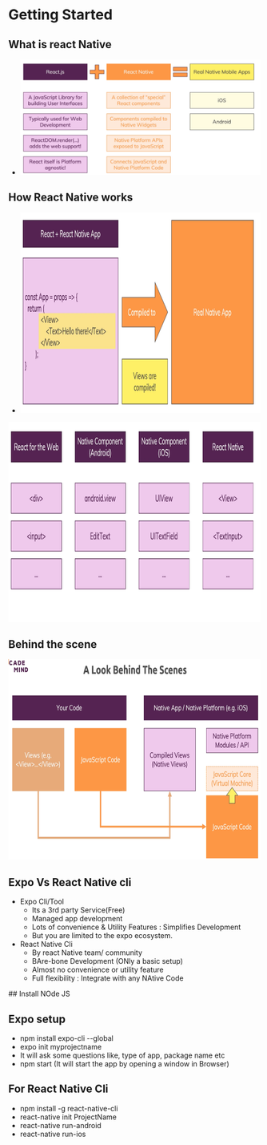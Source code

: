 # Getting Started

## What is react Native
- ![alt text](https://github.com/sibaprasad12/React-Native/blob/main/UdemyTutorial/ReadMe/images/WhatIsRn.png)

## How React Native works
- <img src="https://github.com/sibaprasad12/React-Native/blob/main/UdemyTutorial/ReadMe/images/HowRNWorks.png" width="700" height="400"/> 
<img src="https://github.com/sibaprasad12/React-Native/blob/main/UdemyTutorial/ReadMe/images/HowRnWorks1.png" width="700" height="400"/>  

## Behind the scene
<img src="https://github.com/sibaprasad12/React-Native/blob/main/UdemyTutorial/ReadMe/images/lookBehindScene.png" width="700" height="400"/>  

## Expo Vs React Native cli
- Expo Cli/Tool
    - Its a 3rd party Service(Free)
    - Managed app development
    - Lots of convenience & Utility Features : Simplifies Development
    - But you are limited to the expo ecosystem.
- React Native Cli
    - By react Native team/ community
    - BAre-bone Development (ONly a basic setup)
    - Almost no convenience or utility feature
    - Full flexibility : Integrate with any NAtive Code

## Install NOde JS

## Expo setup
- npm install expo-cli --global
- expo init myprojectname
- It will ask some questions like, type of app, package name etc
- npm start (It will start the app by opening a window in Browser)
## For React Native Cli
- npm install -g react-native-cli
- react-native init ProjectName
- react-native run-android
- react-native run-ios







